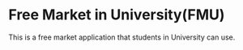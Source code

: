 # Free Market in University(FMU)

This is a free market application that students in University can use.

